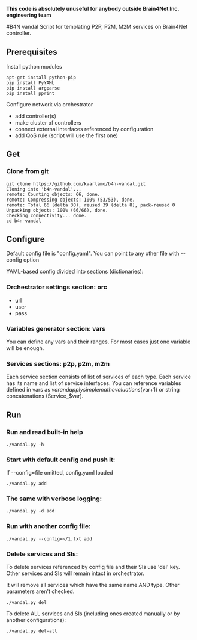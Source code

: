 **This code is absolutely unuseful for anybody outside Brain4Net Inc. engineering team**

#B4N vandal
Script for templating P2P, P2M, M2M services on Brain4Net controller.

## Prerequisites

Install python modules

	apt-get install python-pip
	pip install PyYAML
	pip install argparse
	pip install pprint

Configure network via orchestrator
* add controller(s)
* make cluster of controllers
* connect external interfaces referenced by configuration
* add QoS rule (script will use the first one)

## Get 

### Clone from git
    git clone https://github.com/kvarlamo/b4n-vandal.git
    Cloning into 'b4n-vandal'...
    remote: Counting objects: 66, done.
    remote: Compressing objects: 100% (53/53), done.
    remote: Total 66 (delta 30), reused 39 (delta 8), pack-reused 0
    Unpacking objects: 100% (66/66), done.
    Checking connectivity... done.
    cd b4n-vandal

## Configure

Default config file is "config.yaml". You can point to any other file with --config option

YAML-based config divided into sections (dictionaries): 

### Orchestrator settings section: orc
* url
* user
* pass

### Variables generator section: vars

You can define any vars and their ranges.
For most cases just one variable will be enough.

### Services sections: p2p, p2m, m2m

Each service section consists of list of services of each type. 
Each service has its name and list of service interfaces.
You can reference variables defined in vars as $var and apply simple math 
evaluations ($var+1) or string concatenations (Service_$var).

## Run

### Run and read built-in help

    ./vandal.py -h
   
### Start with default config and push it:

If --config=file omitted, config.yaml loaded

    ./vandal.py add
    
### The same with verbose logging:

    ./vandal.py -d add
    
### Run with another config file:

    ./vandal.py --config=~/1.txt add
    
### Delete services and SIs:

To delete services referenced by config file and their SIs use 'del' key.
Other services and SIs will remain intact in orchestrator.

It will remove all services which have the same name AND type. Other parameters
aren't checked.

    ./vandal.py del

To delete ALL services and SIs (including ones created manually or by another configurations):

    ./vandal.py del-all
